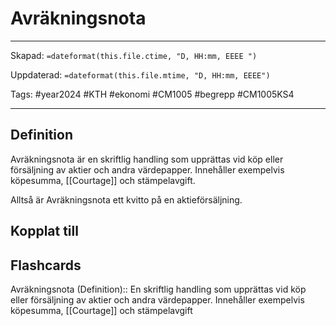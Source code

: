 # Avräkningsnota

---

Skapad: `=dateformat(this.file.ctime, "D, HH:mm, EEEE ")`

Uppdaterad: `=dateformat(this.file.mtime, "D, HH:mm, EEEE")`

Tags: #year2024 #KTH #ekonomi #CM1005 #begrepp #CM1005KS4

---

## Definition

Avräkningsnota är en skriftlig handling som upprättas vid köp eller försäljning av aktier och andra värdepapper. Innehåller exempelvis köpesumma, [[Courtage]] och stämpelavgift.

Alltså är Avräkningsnota ett kvitto på en aktieförsäljning.

## Kopplat till

## Flashcards

Avräkningsnota (Definition):: En skriftlig handling som upprättas vid köp eller försäljning av aktier och andra värdepapper. Innehåller exempelvis köpesumma, [[Courtage]] och stämpelavgift
